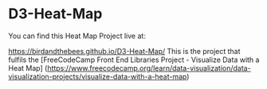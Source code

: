 # D3-Heat-Map

You can find this Heat Map Project live at:

https://birdandthebees.github.io/D3-Heat-Map/
This is the project that fulfils the [FreeCodeCamp Front End Libraries Project - Visualize Data with a Heat Map] (https://www.freecodecamp.org/learn/data-visualization/data-visualization-projects/visualize-data-with-a-heat-map)
